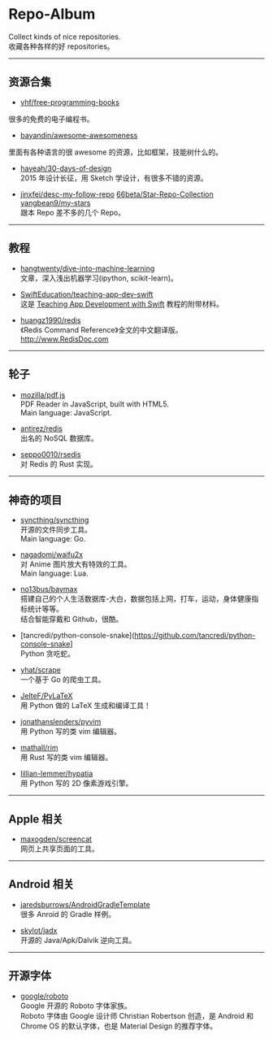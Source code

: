 # Repo-Album  
  
Collect kinds of nice repositories.  
收藏各种各样的好 repositories。  
  
---  
  
  
## 资源合集  
  
- [vhf/free-programming-books](https://github.com/vhf/free-programming-books)  
  
 很多的免费的电子编程书。  
  
- [bayandin/awesome-awesomeness](https://github.com/bayandin/awesome-awesomeness)  
  
 里面有各种语言的很 awesome 的资源，比如框架，技能树什么的。  
  
- [hayeah/30-days-of-design](https://github.com/hayeah/30-days-of-design)  
 2015 年设计长征，用 Sketch 学设计，有很多不错的资源。  
  
- [jinxfei/desc-my-follow-repo](https://github.com/jinxfei/desc-my-follow-repo) [66beta/Star-Repo-Collection](https://github.com/66beta/Star-Repo-Collection) [yangbean9/my-stars](https://github.com/yangbean9/my-stars)  
 跟本 Repo 差不多的几个 Repo。  
  
  
  
---  
  
## 教程  
  
- [hangtwenty/dive-into-machine-learning](https://github.com/hangtwenty/dive-into-machine-learning)  
 文章，深入浅出机器学习(ipython, scikit-learn)。  
  
- [SwiftEducation/teaching-app-dev-swift](https://github.com/SwiftEducation/teaching-app-dev-swift)  
 这是 [Teaching App Development with Swift](http://swifteducation.github.io/teaching_app_development_with_swift/) 教程的附带材料。  
  
- [huangz1990/redis](https://github.com/huangz1990/redis)  
  《Redis Command Reference》全文的中文翻译版。 http://www.RedisDoc.com  
  
  
---  
  
  
## 轮子  
  
- [mozilla/pdf.js](https://github.com/mozilla/pdf.js)　  
 PDF Reader in JavaScript, built with HTML5.  
 Main language: JavaScript.  
  
- [antirez/redis](https://github.com/antirez/redis)  
 出名的 NoSQL 数据库。  
  
- [seppo0010/rsedis](https://github.com/seppo0010/rsedis)  
 对 Redis 的 Rust 实现。  
  
  
---  
  
## 神奇的项目  
  
- [syncthing/syncthing](https://github.com/syncthing/syncthing)  
 开源的文件同步工具。  
 Main language: Go.  
  
- [nagadomi/waifu2x](https://github.com/nagadomi/waifu2x)  
 对 Anime 图片放大有特效的工具。  
 Main language: Lua.  
  
- [no13bus/baymax](https://github.com/no13bus/baymax)  
 搭建自己的个人生活数据库-大白，数据包括上网，打车，运动，身体健康指标统计等等。  
 结合智能穿戴和 Github，很酷。  
  
- [tancredi/python-console-snake](https://github.com/tancredi/python-console-snake]  
 Python 贪吃蛇。  
  
- [yhat/scrape](https://github.com/yhat/scrape)  
 一个基于 Go 的爬虫工具。  
  
- [JelteF/PyLaTeX](https://github.com/JelteF/PyLaTeX)  
 用 Python 做的 LaTeX 生成和编译工具！  
  
- [jonathanslenders/pyvim](https://github.com/jonathanslenders/pyvim)  
 用 Python 写的类 vim 编辑器。  
  
- [mathall/rim](https://github.com/mathall/rim)  
 用 Rust 写的类 vim 编辑器。  
  
- [lillian-lemmer/hypatia](https://github.com/lillian-lemmer/hypatia)  
 用 Python 写的 2D 像素游戏引擎。  
  
  
  
---  
  
## Apple 相关  
  
- [maxogden/screencat](https://github.com/maxogden/screencat)  
 网页上共享页面的工具。  
  
  
---  
  
## Android 相关  
  
- [jaredsburrows/AndroidGradleTemplate](https://github.com/jaredsburrows/AndroidGradleTemplate)  
 很多 Anroid 的 Gradle 样例。  
  
- [skylot/jadx](https://github.com/skylot/jadx)  
 开源的 Java/Apk/Dalvik 逆向工具。  
  
  
---  
  
  
## 开源字体  
  
- [google/roboto](https://github.com/google/roboto)  
 Google 开源的 Roboto 字体家族。  
 Roboto 字体由 Google 设计师 Christian Robertson 创造，是 Android 和 Chrome OS 的默认字体，也是 Material Design 的推荐字体。  
  
  
  
  
